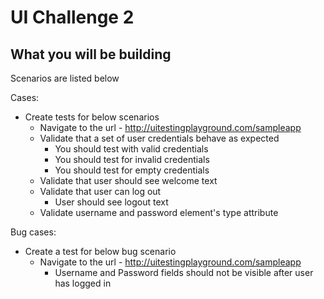 # UI Challenge 2

## What you will be building

Scenarios are listed below

Cases:
* Create tests for below scenarios
  - Navigate to the url - http://uitestingplayground.com/sampleapp
  - Validate that a set of user credentials behave as expected
    - You should test with valid credentials
    - You should test for invalid credentials
    - You should test for empty credentials
  - Validate that user should see welcome text 
  - Validate that user can log out 
    - User should see logout text
  - Validate username and password element's type attribute 

Bug cases:
* Create a test for below bug scenario
  - Navigate to the url - http://uitestingplayground.com/sampleapp
    - Username and Password fields should not be visible after user has logged in
